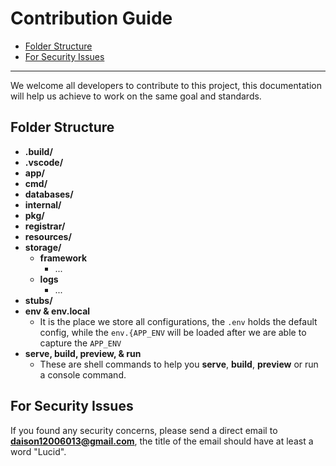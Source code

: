 # Contribution Guide

- [Folder Structure](#folder-structure)
- [For Security Issues](#for-security-issues)

---

We welcome all developers to contribute to this project, this documentation will help us achieve to work on the same goal and standards.

## Folder Structure

- **.build/**
- **.vscode/**
- **app/**
- **cmd/**
- **databases/**
- **internal/**
- **pkg/**
- **registrar/**
- **resources/**
- **storage/**
  - **framework**
    - ...
  - **logs**
    - ...
- **stubs/**
- **env & env.local**
  - It is the place we store all configurations, the `.env` holds the default config, while the `env.{APP_ENV` will be loaded after we are able to capture the `APP_ENV`
- **serve, build, preview, & run**
  - These are shell commands to help you **serve**, **build**, **preview** or run a console command.

## For Security Issues

If you found any security concerns, please send a direct email to **daison12006013@gmail.com**, the title of the email should have at least a word "Lucid".
